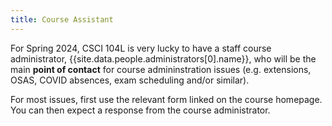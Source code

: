 ```yaml
---
title: Course Assistant
---
```


For Spring 2024, CSCI 104L is very lucky to have a staff course administrator, {{site.data.people.administrators[0].name}}, who will be the main **point of contact** for course admininstration issues (e.g. extensions, OSAS, COVID absences, exam scheduling and/or similar). 

For most issues, first use the relevant form linked on the course homepage. You can then expect a response from the course administrator.